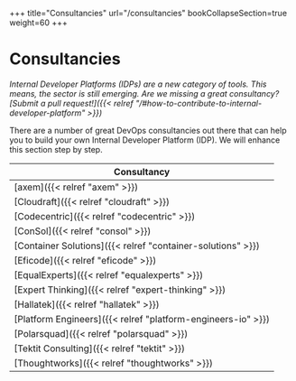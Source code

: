 +++
title="Consultancies"
url="/consultancies"
bookCollapseSection=true
weight=60
+++

# Consultancies

_Internal Developer Platforms (IDPs) are a new category of tools. This means, the sector is still emerging. Are we missing a great consultancy? [Submit a pull request!]({{< relref "/#how-to-contribute-to-internal-developer-platform" >}})_

There are a number of great DevOps consultancies out there that can help you to build your own Internal Developer Platform (IDP). We will enhance this section step by step.

| **Consultancy**                                              |
| ------------------------------------------------------------ |
| [axem]({{< relref "axem" >}})                                |
| [Cloudraft]({{< relref "cloudraft" >}})                      |
| [Codecentric]({{< relref "codecentric" >}})                  |
| [ConSol]({{< relref "consol" >}})                            |
| [Container Solutions]({{< relref "container-solutions" >}})  |
| [Eficode]({{< relref "eficode" >}})                          |
| [EqualExperts]({{< relref "equalexperts" >}})                |
| [Expert Thinking]({{< relref "expert-thinking" >}})          |
| [Hallatek]({{< relref "hallatek" >}})                        |
| [Platform Engineers]({{< relref "platform-engineers-io" >}}) |
| [Polarsquad]({{< relref "polarsquad" >}})                    |
| [Tektit Consulting]({{< relref "tektit" >}})                 |
| [Thoughtworks]({{< relref "thoughtworks" >}})                |
